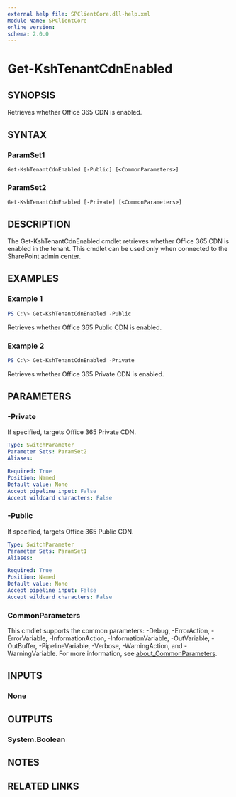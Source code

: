```yaml
---
external help file: SPClientCore.dll-help.xml
Module Name: SPClientCore
online version:
schema: 2.0.0
---
```


# Get-KshTenantCdnEnabled

## SYNOPSIS
Retrieves whether Office 365 CDN is enabled.

## SYNTAX

### ParamSet1
```
Get-KshTenantCdnEnabled [-Public] [<CommonParameters>]
```

### ParamSet2
```
Get-KshTenantCdnEnabled [-Private] [<CommonParameters>]
```

## DESCRIPTION
The Get-KshTenantCdnEnabled cmdlet retrieves whether Office 365 CDN is enabled in the tenant.
This cmdlet can be used only when connected to the SharePoint admin center.

## EXAMPLES

### Example 1
```powershell
PS C:\> Get-KshTenantCdnEnabled -Public
```

Retrieves whether Office 365 Public CDN is enabled.

### Example 2
```powershell
PS C:\> Get-KshTenantCdnEnabled -Private
```

Retrieves whether Office 365 Private CDN is enabled.

## PARAMETERS

### -Private
If specified, targets Office 365 Private CDN.

```yaml
Type: SwitchParameter
Parameter Sets: ParamSet2
Aliases:

Required: True
Position: Named
Default value: None
Accept pipeline input: False
Accept wildcard characters: False
```

### -Public
If specified, targets Office 365 Public CDN.

```yaml
Type: SwitchParameter
Parameter Sets: ParamSet1
Aliases:

Required: True
Position: Named
Default value: None
Accept pipeline input: False
Accept wildcard characters: False
```

### CommonParameters
This cmdlet supports the common parameters: -Debug, -ErrorAction, -ErrorVariable, -InformationAction, -InformationVariable, -OutVariable, -OutBuffer, -PipelineVariable, -Verbose, -WarningAction, and -WarningVariable. For more information, see [about_CommonParameters](http://go.microsoft.com/fwlink/?LinkID=113216).

## INPUTS

### None

## OUTPUTS

### System.Boolean

## NOTES

## RELATED LINKS
